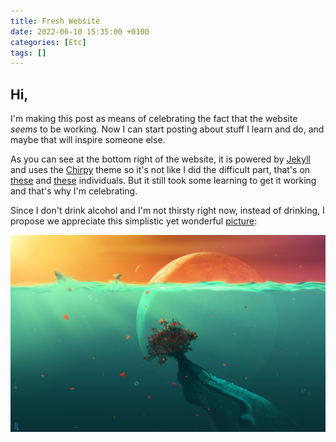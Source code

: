 ```yaml
---
title: Fresh Website
date: 2022-06-10 15:35:00 +0100
categories: [Etc]
tags: []
---
```


## Hi,

I'm making this post as means of celebrating the fact that the website *seems* to be working. Now I can start posting about stuff I learn and do, and maybe that will inspire someone else.

As you can see at the bottom right of the website, it is powered by [Jekyll](https://jekyllrb.com/) and uses the [Chirpy]() theme so it's not like I did the difficult part, that's on [these](https://github.com/jekyll/jekyll/graphs/contributors) and [these](https://github.com/cotes2020/jekyll-theme-chirpy/graphs/contributors) individuals. But it still took some learning to get it working and that's why I'm celebrating.

Since I don't drink alcohol and I'm not thirsty right now, instead of drinking, I propose we appreciate this simplistic yet wonderful [picture](/assets/img/oceanPic.jpg):

![picture](/assets/img/oceanPic.jpg)